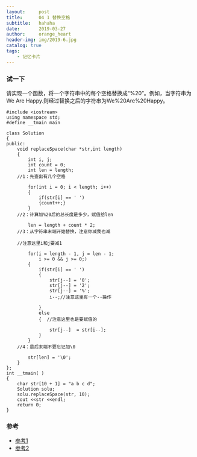 ```yaml
---
layout:     post
title:      04 1 替换空格
subtitle:   hahaha
date:       2019-03-27
author:     orange_heart
header-img: img/2019-6.jpg
catalog: true
tags:
    - 记忆卡片
---
```


### 试一下

请实现一个函数，将一个字符串中的每个空格替换成“%20”。例如，当字符串为We Are Happy.则经过替换之后的字符串为We%20Are%20Happy。

```objc
#include <iostream>
using namespace std;
#define __tmain main

class Solution
{
public:
	void replaceSpace(char *str,int length)
    {
        int i, j;
        int count = 0;
        int len = length;  
	//1：先查出有几个空格
	
        for(int i = 0; i < length; i++)
        {
            if(str[i] == ' ')
            {count++;}
        }  
	//2：计算加%20后的总长度是多少，赋值给len
	
        len = length + count * 2;  
	//3：从字符串末端开始替换，注意你减我也减
	
	//注意这里i和j要减1
	
        for(i = length - 1, j = len - 1;
            i >= 0 && j >= 0;)
        {
            if(str[i] == ' ')
            {
                str[j--] = '0';
                str[j--] = '2';
                str[j--] = '%';
                i--;//注意这里有一个--操作
                
            }
            else
            {  //注意这里也是要赋值的
	    
                str[j--]  = str[i--];
            }
        }  
	//4：最后末端不要忘记加\0
	
        str[len] = '\0';
	}
};
int __tmain( )
{
    char str[10 + 1] = "a b c d";
    Solution solu;
    solu.replaceSpace(str, 10);
    cout <<str <<endl;
    return 0;
}

```

### 参考

- [参考1](https://github.com/zhedahht/CodingInterviewChinese2)
- [参考2](https://github.com/gatieme/CodingInterviews)
<!--stackedit_data:
eyJoaXN0b3J5IjpbNTQ5NDU2NjAyXX0=
-->